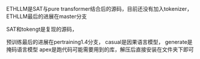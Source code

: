 ETHLLM是SAT与pure transformer结合后的源码，目前还没有加入tokenizer，ETHLLM最后的进展在master分支


SAT和tokengt是复现的源码，

预训练最后的进展在pertraining1.4分支，
casual是因果语言模型，
generate是掩码语言模型
apex是跑代码可能需要用到的库，解压后直接安装在文件夹下即可


